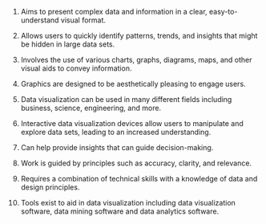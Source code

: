 1. Aims to present complex data and information in a clear, easy-to-understand visual format.

2. Allows users to quickly identify patterns, trends, and insights that might be hidden in large data sets.

3. Involves the use of various charts, graphs, diagrams, maps, and other visual aids to convey information.

4. Graphics are designed to be aesthetically pleasing to engage users.

5. Data visualization can be used in many different fields including business, science, engineering, and more.

6. Interactive data visualization devices allow users to manipulate and explore data sets, leading to an increased understanding.

7. Can help provide insights that can guide decision-making.

8. Work is guided by principles such as accuracy, clarity, and relevance.

9. Requires a combination of technical skills with a knowledge of data and design principles.

10. Tools exist to aid in data visualization including data visualization software, data mining software and data analytics software.